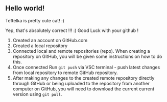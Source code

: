 ## Hello world!

Teftelka is pretty cute cat! :)

Yep, that's absolutely correct !!! :)
Good Luck with your github !

1. Created an account on GitHub.com
2. Created a local repository
3. Connected local and remote repositories (repo). When creating a repository on GitHub, you will be given some instructions on how to do this.
4. Once connected Run `git push` via VSC terminal - push latest changes from local repository to remote GitHub repository.
5. After making any changes to the created remote repository directly through GitHub or being uploaded to the repository from another computer on GitHub, you will need to download the current current version using `git pull`.
   
